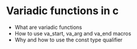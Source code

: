 # Variadic functions in c

* What are variadic functions
* How to use va_start, va_arg and va_end macros
* Why and how to use the const type qualifier
